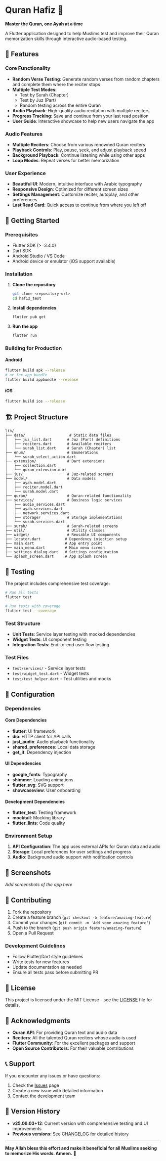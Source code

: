 # Quran Hafiz 📖

**Master the Quran, one Ayah at a time**

A Flutter application designed to help Muslims test and improve their Quran memorization skills through interactive audio-based testing.

## 🌟 Features

### Core Functionality
- **Random Verse Testing**: Generate random verses from random chapters and complete them where the reciter stops
- **Multiple Test Modes**:
  - Test by Surah (Chapter)
  - Test by Juz (Part)
  - Random testing across the entire Quran
- **Audio Playback**: High-quality audio recitation with multiple reciters
- **Progress Tracking**: Save and continue from your last read position
- **User Guide**: Interactive showcase to help new users navigate the app

### Audio Features
- **Multiple Reciters**: Choose from various renowned Quran reciters
- **Playback Controls**: Play, pause, seek, and adjust playback speed
- **Background Playback**: Continue listening while using other apps
- **Loop Modes**: Repeat verses for better memorization

### User Experience
- **Beautiful UI**: Modern, intuitive interface with Arabic typography
- **Responsive Design**: Optimized for different screen sizes
- **Settings Management**: Customize reciter, autoplay, and other preferences
- **Last Read Card**: Quick access to continue from where you left off

## 🚀 Getting Started

### Prerequisites
- Flutter SDK (>=3.4.0)
- Dart SDK
- Android Studio / VS Code
- Android device or emulator (iOS support available)

### Installation

1. **Clone the repository**
   ```bash
   git clone <repository-url>
   cd hafiz_test
   ```

2. **Install dependencies**
   ```bash
   flutter pub get
   ```

3. **Run the app**
   ```bash
   flutter run
   ```

### Building for Production

#### Android
```bash
flutter build apk --release
# or for app bundle
flutter build appbundle --release
```

#### iOS
```bash
flutter build ios --release
```

## 🏗️ Project Structure

```
lib/
├── data/                    # Static data files
│   ├── juz_list.dart       # Juz (Part) definitions
│   ├── reciters.dart       # Available reciters
│   └── surah_list.dart     # Surah (Chapter) list
├── enum/                   # Enumerations
│   └── surah_select_action.dart
├── extension/              # Dart extensions
│   ├── collection.dart
│   └── quran_extension.dart
├── juz/                    # Juz-related screens
├── model/                  # Data models
│   ├── ayah.model.dart
│   ├── reciter.model.dart
│   └── surah.model.dart
├── quran/                  # Quran-related functionality
├── services/               # Business logic services
│   ├── audio_services.dart
│   ├── ayah.services.dart
│   ├── network.services.dart
│   ├── storage/            # Storage implementations
│   └── surah.services.dart
├── surah/                  # Surah-related screens
├── util/                   # Utility classes
├── widget/                 # Reusable UI components
├── locator.dart           # Dependency injection setup
├── main.dart              # App entry point
├── main_menu.dart         # Main menu screen
├── settings_dialog.dart   # Settings configuration
└── splash_screen.dart     # App splash screen
```

## 🧪 Testing

The project includes comprehensive test coverage:

```bash
# Run all tests
flutter test

# Run tests with coverage
flutter test --coverage
```

### Test Structure
- **Unit Tests**: Service layer testing with mocked dependencies
- **Widget Tests**: UI component testing
- **Integration Tests**: End-to-end user flow testing

### Test Files
- `test/services/` - Service layer tests
- `test/widget_test.dart` - Widget tests
- `test/test_helper.dart` - Test utilities and mocks

## 🔧 Configuration

### Dependencies

#### Core Dependencies
- **flutter**: UI framework
- **dio**: HTTP client for API calls
- **just_audio**: Audio playback functionality
- **shared_preferences**: Local data storage
- **get_it**: Dependency injection

#### UI Dependencies
- **google_fonts**: Typography
- **shimmer**: Loading animations
- **flutter_svg**: SVG support
- **showcaseview**: User onboarding

#### Development Dependencies
- **flutter_test**: Testing framework
- **mocktail**: Mocking library
- **flutter_lints**: Code quality

### Environment Setup

1. **API Configuration**: The app uses external APIs for Quran data and audio
2. **Storage**: Local preferences for user settings and progress
3. **Audio**: Background audio support with notification controls

## 📱 Screenshots

*Add screenshots of the app here*

## 🤝 Contributing

1. Fork the repository
2. Create a feature branch (`git checkout -b feature/amazing-feature`)
3. Commit your changes (`git commit -m 'Add some amazing feature'`)
4. Push to the branch (`git push origin feature/amazing-feature`)
5. Open a Pull Request

### Development Guidelines
- Follow Flutter/Dart style guidelines
- Write tests for new features
- Update documentation as needed
- Ensure all tests pass before submitting PR

## 📄 License

This project is licensed under the MIT License - see the [LICENSE](LICENSE) file for details.

## 🙏 Acknowledgments

- **Quran API**: For providing Quran text and audio data
- **Reciters**: All the talented Quran reciters whose audio is used
- **Flutter Community**: For the excellent packages and support
- **Open Source Contributors**: For their valuable contributions

## 📞 Support

If you encounter any issues or have questions:

1. Check the [Issues](https://github.com/your-repo/issues) page
2. Create a new issue with detailed information
3. Contact the development team

## 🔄 Version History

- **v25.09.03+12**: Current version with comprehensive testing and UI improvements
- **Previous versions**: See [CHANGELOG](CHANGELOG.md) for detailed history

---

**May Allah bless this effort and make it beneficial for all Muslims seeking to memorize His words. Ameen.** 🤲
